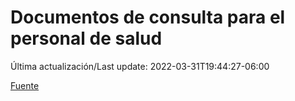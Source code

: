 # Documentos de consulta para el personal de salud

Última actualización/Last update: 2022-03-31T19:44:27-06:00

 [Fuente](https://coronavirus.gob.mx/personal-de-salud/documentos-de-consulta/)
